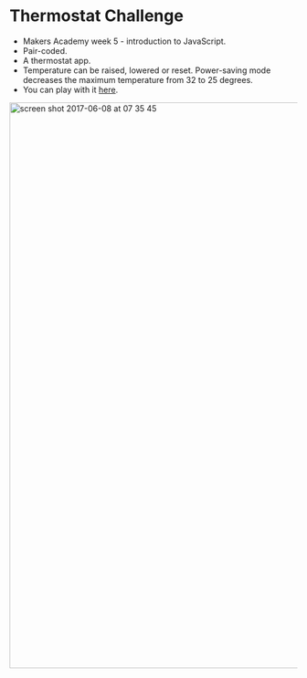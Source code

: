 # Thermostat Challenge

* Makers Academy week 5 - introduction to JavaScript.
* Pair-coded.
* A thermostat app.
* Temperature can be raised, lowered or reset.  Power-saving mode decreases the maximum temperature from 32 to 25 degrees.
* You can play with it <a href="https://allbecauseyoutoldmeso.github.io/thermostat-challenge">here</a>.

<img width="992" alt="screen shot 2017-06-08 at 07 35 45" src="https://user-images.githubusercontent.com/25392162/26915237-2df5a2e2-4c1d-11e7-94b0-4789d7d6407f.png">
